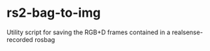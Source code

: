 # rs2-bag-to-img
Utility script for saving the RGB+D frames contained in a realsense-recorded rosbag

